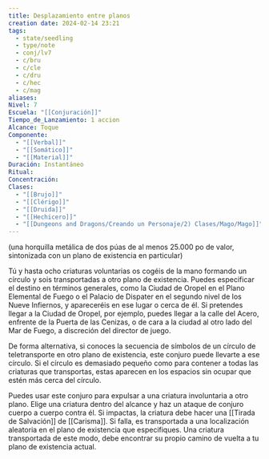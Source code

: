```yaml
---
title: Desplazamiento entre planos
creation date: 2024-02-14 23:21
tags:
  - state/seedling
  - type/note
  - conj/lv7
  - c/bru
  - c/cle
  - c/dru
  - c/hec
  - c/mag
aliases: 
Nivel: 7
Escuela: "[[Conjuración]]"
Tiempo_de_Lanzamiento: 1 accion
Alcance: Toque
Componente:
  - "[[Verbal]]"
  - "[[Somático]]"
  - "[[Material]]"
Duración: Instantáneo
Ritual: 
Concentración: 
Clases:
  - "[[Brujo]]"
  - "[[Clérigo]]"
  - "[[Druida]]"
  - "[[Hechicero]]"
  - "[[Dungeons and Dragons/Creando un Personaje/2) Clases/Mago/Mago]]"
---
```

(una horquilla metálica de dos púas de al menos 25.000 po de valor, sintonizada con un plano de existencia en particular)

Tú y hasta ocho criaturas voluntarias os cogéis de la mano formando un círculo y sois transportadas a otro plano de existencia. Puedes especificar el destino en términos generales, como la Ciudad de Oropel en el Plano Elemental de Fuego o el Palacio de Dispater en el segundo nivel de los Nueve Infiernos, y apareceréis en ese lugar o cerca de él. Si pretendes llegar a la Ciudad de Oropel, por ejemplo, puedes llegar a la calle del Acero, enfrente de la Puerta de las Cenizas, o de cara a la ciudad al otro lado del Mar de Fuego, a discreción del director de juego.

De forma alternativa, si conoces la secuencia de símbolos de un círculo de teletransporte en otro plano de existencia, este conjuro puede llevarte a ese círculo. Si el círculo es demasiado pequeño como para contener a todas las criaturas que transportas, estas aparecen en los espacios sin ocupar que estén más cerca del círculo.

Puedes usar este conjuro para expulsar a una criatura involuntaria a otro plano. Elige una criatura dentro del alcance y haz un ataque de conjuro cuerpo a cuerpo contra él. Si impactas, la criatura debe hacer una [[Tirada de Salvación]] de [[Carisma]]. Si falla, es transportada a una localización aleatoria en el plano de existencia que especifiques. Una criatura transportada de este modo, debe encontrar su propio camino de vuelta a tu plano de existencia actual.